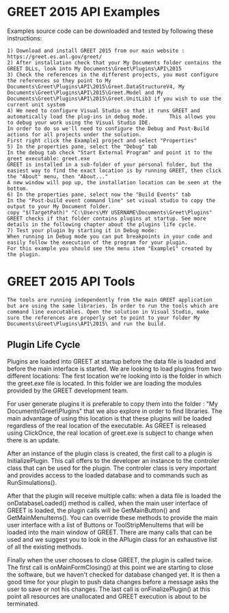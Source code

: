 GREET 2015 API Examples
=======================

Examples source code can be downloaded and tested by following these instructions:

    1) Download and install GREET 2015 from our main website : https://greet.es.anl.gov/greet/
    2) After installation check that your My Documents folder contains the GREET DLLs, look into My Documents\Greet\Plugins\API\2015
	3) Check the references in the different projects, you must configure the references so they point to My Documents\Greet\Plugins\API\2015\Greet.DataStructureV4, My Documents\Greet\Plugins\API\2015\Greet.Model and My Documents\Greet\Plugins\API\2015\Greet.UnitLib3 if you wish to use the current unit system
    4) We need to configure Visual Studio so that it runs GREET and automatically load the plug-ins in debug mode.       This allows you to debug your work using the Visual Studio IDE.
    In order to do so we'll need to configure the Debug and Post-Build actions for all projects under the solution.
    First right click the Example1 project and select "Properties"
    5) In the properties pane, select the "Debug" tab
    In the debug tab check "Start External Program" and point it to the greet executable: greet.exe
	GREET is installed in a sub-folder of your personal folder, but the easiest way to find the exact location is by running GREET, then click the "About" menu, then "About..."
	A new window will pop up, the installation location can be seen at the bottom.
    6) In the properties pane, select now the "Build Events" tab
    In the "Post-build event command line" set visual studio to copy the output to your My Document folder.
	copy "$(TargetPath)" "C:\Users\MY USERNAME\Documents\Greet\Plugins"
    GREET checks if that folder contains plugins at startup. See more details in the following chapter about the plugins life cycle.
    7) Test your plugin by starting it in Debug mode:
    When running in Debug mode you can put breakpoints in your code and easily follow the execution of the program for your plugin.
    For this example you should see the menu item "Example1" created by the plugin.
    
GREET 2015 API Tools
====================    
    
    The tools are running independently from the main GREET application but are using the same libraries. In order to run the tools which are command line executables. Open the solution in Visual Studio, make sure the references are properly set to point to your folder My Documents\Greet\Plugins\API\2015\ and run the build.
    
Plugin Life Cycle
-----------------

Plugins are loaded into GREET at startup before the data file is loaded and before the main interface is started. We are looking to load plugins from two different locations: The first location we're looking into is the folder in which the greet.exe file is located. In this folder we are loading the modules provided by the GREET development team.

For user generate plugins it is preferable to copy them into the folder : "My Documents\Greet\Plugins\" that we also explore in order to find libraries.
The main advantage of using this location is that these plugins will be loaded regardless of the real location of the executable. As GREET is released using ClickOnce, the real location of greet.exe is subject to change when there is an update.

After an instance of the plugin class is created, the first call to a plugin is InitializePlugin. This call offers to the developer an instance to the controler class that can be used for the plugin. The controler class is very important and provides access to the loaded database and to commands such as RunSimulations().

After that the plugin will receive multiple calls: when a data file is loaded the onDatabaseLoaded() method is called, when the main user interface of GREET is loaded, the plugin calls will be GetMainButton() and GetMainMenuItems(). You can override these methods to provide the main user interface with a list of Buttons or ToolStripMenuItems that will be loaded into the main window of GREET. There are many calls that can be used and we suggest you to look in the APlugin class for an exhaustive list of all the existing methods.

Finally when the user chooses to close GREET, the plugin is called twice. The first call is onMainFormClosing() at this point we are starting to close the software, but we haven't checked for database changed yet. It is then a good time for your plugin to push data changes before a message asks the user to save or not his changes. The last call is onFinalizePlugin() at this point all resources are unallocated and GREET execution is about to be terminated. 
